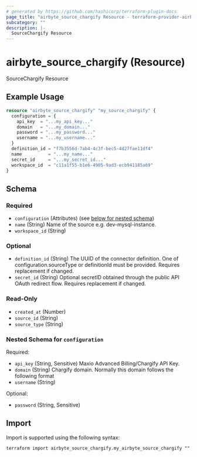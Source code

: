 ```yaml
---
# generated by https://github.com/hashicorp/terraform-plugin-docs
page_title: "airbyte_source_chargify Resource - terraform-provider-airbyte"
subcategory: ""
description: |-
  SourceChargify Resource
---
```


# airbyte_source_chargify (Resource)

SourceChargify Resource

## Example Usage

```terraform
resource "airbyte_source_chargify" "my_source_chargify" {
  configuration = {
    api_key  = "...my_api_key..."
    domain   = "...my_domain..."
    password = "...my_password..."
    username = "...my_username..."
  }
  definition_id = "f7b3556d-7ab4-4c3f-bec5-4d27fae11df4"
  name          = "...my_name..."
  secret_id     = "...my_secret_id..."
  workspace_id  = "c11a1f55-b1e6-4905-9ad3-ecb941185a69"
}
```

<!-- schema generated by tfplugindocs -->
## Schema

### Required

- `configuration` (Attributes) (see [below for nested schema](#nestedatt--configuration))
- `name` (String) Name of the source e.g. dev-mysql-instance.
- `workspace_id` (String)

### Optional

- `definition_id` (String) The UUID of the connector definition. One of configuration.sourceType or definitionId must be provided. Requires replacement if changed.
- `secret_id` (String) Optional secretID obtained through the public API OAuth redirect flow. Requires replacement if changed.

### Read-Only

- `created_at` (Number)
- `source_id` (String)
- `source_type` (String)

<a id="nestedatt--configuration"></a>
### Nested Schema for `configuration`

Required:

- `api_key` (String, Sensitive) Maxio Advanced Billing/Chargify API Key.
- `domain` (String) Chargify domain. Normally this domain follows the following format
- `username` (String)

Optional:

- `password` (String, Sensitive)

## Import

Import is supported using the following syntax:

```shell
terraform import airbyte_source_chargify.my_airbyte_source_chargify ""
```

